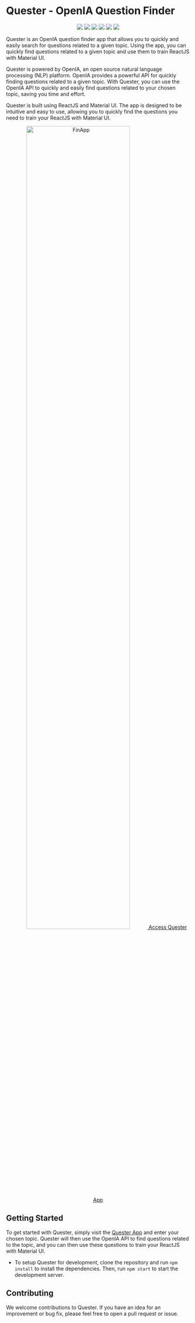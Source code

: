 # Quester - OpenIA Question Finder

<p align="center">

<img src="https://img.shields.io/badge/Made by-Caique Ponjjar-blue.svg" />

<img src="https://img.shields.io/github/followers/Caique-P?label=Seguir&style=social" />

<img src="https://img.shields.io/github/last-commit/Caique-P/Quester?label=Last%20update" />

<img src="https://img.shields.io/badge/-React-200259?style=flat&logo=React&logoColor=red" />

<img src="https://img.shields.io/github/stars/Caique-P/Quester?style=social"/>

<img src="https://img.shields.io/github/repo-size/Caique-P/Quester?style=flat&label=Size"/>
</p>

Quester is an OpenIA question finder app that allows you to quickly and easily search for questions related to a given topic. Using the app, you can quickly find questions related to a given topic and use them to train ReactJS with Material UI.

Quester is powered by OpenIA, an open source natural language processing (NLP) platform. OpenIA provides a powerful API for quickly finding questions related to a given topic. With Quester, you can use the OpenIA API to quickly and easily find questions related to your chosen topic, saving you time and effort.

Quester is built using ReactJS and Material UI. The app is designed to be intuitive and easy to use, allowing you to quickly find the questions you need to train your ReactJS with Material UI.

<p align="center">

<a href="https://quester-five.vercel.app">
<img src="https://user-images.githubusercontent.com/58194653/210456489-844a067a-535d-4c55-9b60-e4bd8c7c83db.gif" alt="FinApp" width="75%"/>
Access Quester App </a>

</p>

## Getting Started

To get started with Quester, simply visit the [Quester App](https://quester-99fmnb8yj-caique-p.vercel.app) and enter your chosen topic. Quester will then use the OpenIA API to find questions related to the topic, and you can then use these questions to train your ReactJS with Material UI.


- To setup Quester for development, clone the repository and run `npm install` to install the dependencies. Then, run `npm start` to start the development server.

## Contributing

We welcome contributions to Quester. If you have an idea for an improvement or bug fix, please feel free to open a pull request or issue.

